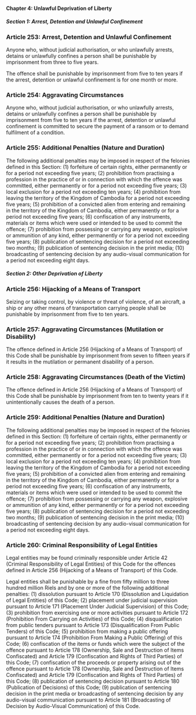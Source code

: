 #### Chapter 4: Unlawful Deprivation of Liberty

##### Section 1: Arrest, Detention and Unlawful Confinement

### Article 253: Arrest, Detention and Unlawful Confinement

Anyone who, without judicial authorisation, or who unlawfully arrests, detains or unlawfully confines a person shall be punishable by imprisonment from three to five years.

The offence shall be punishable by imprisonment from five to ten years if the arrest, detention or unlawful confinement is for one month or more.

### Article 254: Aggravating Circumstances

Anyone who, without judicial authorisation, or who unlawfully arrests, detains or unlawfully confines a person shall be punishable by imprisonment from five to ten years if the arrest, detention or unlawful confinement is committed to secure the payment of a ransom or to demand fulfilment of a condition.

### Article 255: Additional Penalties (Nature and Duration)

The following additional penalties may be imposed in respect of the felonies defined in this Section:
(1) forfeiture of certain rights, either permanently or for a period not exceeding five years;
(2) prohibition from practising a profession in the practice of or in connection with which the offence was committed, either permanently or for a period not exceeding five years;
(3) local exclusion for a period not exceeding ten years;
(4) prohibition from leaving the territory of the Kingdom of Cambodia for a period not exceeding five years;
(5) prohibition of a convicted alien from entering and remaining in the territory of the Kingdom of Cambodia, either permanently or for a period not exceeding five years;
(6) confiscation of any instruments, materials or items which were used or intended to be used to commit the offence;
(7) prohibition from possessing or carrying any weapon, explosive or ammunition of any kind, either permanently or for a period not exceeding five years;
(8) publication of sentencing decision for a period not exceeding two months;
(9) publication of sentencing decision in the print media;
(10) broadcasting of sentencing decision by any audio-visual communication for a period not exceeding eight days.

##### Section 2: Other Deprivation of Liberty

### Article 256: Hijacking of a Means of Transport

Seizing or taking control, by violence or threat of violence, of an aircraft, a ship or any other means of transportation carrying people shall be punishable by imprisonment from five to ten years.

### Article 257: Aggravating Circumstances (Mutilation or Disability)

The offence defined in Article 256 (Hijacking of a Means of Transport) of this Code shall be punishable by imprisonment from seven to fifteen years if it results in the mutilation or permanent disability of a person.

### Article 258: Aggravating Circumstances (Death of the Victim)

The offence defined in Article 256 (Hijacking of a Means of Transport) of this Code shall be punishable by imprisonment from ten to twenty years if it unintentionally causes the death of a person.

### Article 259: Additional Penalties (Nature and Duration)

The following additional penalties may be imposed in respect of the felonies defined in this Section:
(1) forfeiture of certain rights, either permanently or for a period not exceeding five years;
(2) prohibition from practising a profession in the practice of or in connection with which the offence was committed, either permanently or for a period not exceeding five years;
(3) local exclusion for a period not exceeding ten years;
(4) prohibition from leaving the territory of the Kingdom of Cambodia for a period not exceeding five years;
(5) prohibition of a convicted alien from entering and remaining in the territory of the Kingdom of Cambodia, either permanently or for a period not exceeding five years;
(6) confiscation of any instruments, materials or items which were used or intended to be used to commit the offence;
(7) prohibition from possessing or carrying any weapon, explosive or ammunition of any kind, either permanently or for a period not exceeding five years;
(8) publication of sentencing decision for a period not exceeding two months;
(9) publication of sentencing decision in the print media;
(10) broadcasting of sentencing decision by any audio-visual communication for a period not exceeding eight days.

### Article 260: Criminal Responsibility of Legal Entities

Legal entities may be found criminally responsible under Article 42 (Criminal Responsibility of Legal Entities) of this Code for the offences defined in Article 256 (Hijacking of a Means of Transport) of this Code.

Legal entities shall be punishable by a fine from fifty million to three hundred million Riels and by one or more of the following additional penalties:
(1) dissolution pursuant to Article 170 (Dissolution and Liquidation of Legal Entities) of this Code;
(2) placement under judicial supervision pursuant to Article 171 (Placement Under Judicial Supervision) of this Code;
(3) prohibition from exercising one or more activities pursuant to Article 172 (Prohibition From Carrying on Activities) of this Code;
(4) disqualification from public tenders pursuant to Article 173 (Disqualification From Public Tenders) of this Code;
(5) prohibition from making a public offering pursuant to Article 174 (Prohibition From Making a Public Offering) of this Code;
(6) confiscation of the items or funds which were the subject of the offence pursuant to Article 178 (Ownership, Sale and Destruction of Items Confiscated) and Article 179 (Confiscation and Rights of Third Parties) of this Code;
(7) confiscation of the proceeds or property arising out of the offence pursuant to Article 178 (Ownership, Sale and Destruction of Items Confiscated) and Article 179 (Confiscation and Rights of Third Parties) of this Code;
(8) publication of sentencing decision pursuant to Article 180 (Publication of Decisions) of this Code;
(9) publication of sentencing decision in the print media or broadcasting of sentencing decision by any audio-visual communication pursuant to Article 181 (Broadcasting of Decision by Audio-Visual Communication) of this Code.
